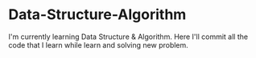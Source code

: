 # Data-Structure-Algorithm
I'm currently learning Data Structure &amp; Algorithm. Here I'll commit all the code that I learn while learn and solving new problem.
